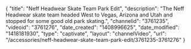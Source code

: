 {
    "title": "Neff Headwear Skate Team Park Edit",
    "description": "The Neff Headwear skate team headed West to Vegas, Arizona and Utah and stopped for some good old park skating.",
    "channelid": "3761235",
    "videoid": "3761276",
    "date_created": "1408996625",
    "date_modified": "1418181930",
    "type": "captivate",
    "layout": "channelVideo",
    "url": "\/accessories\/neff-headwear-skate-team-park-edit\/3761235-3761276"
}